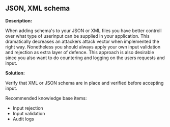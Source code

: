 
JSON, XML schema
-------

**Description:**

When adding schema's to your JSON or XML files you have better controll over what 
type of userinput can be supplied in your application. This dramatically decreases an
attackers attack vector when implemented the right way. Nonetheless you should always 
apply your own input validation and rejection as extra layer of defence. This approach 
is also desirable since you also want to do countering and logging on the users 
requests and input.	 
 
**Solution:**

Verify that XML or JSON schema are in place and verified before accepting input.

Recommended knowledge base items:
- Input rejection
- Input validation
- Audit logs



